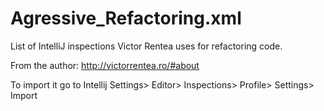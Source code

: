 # Agressive_Refactoring.xml
List of IntelliJ inspections Victor Rentea uses for refactoring code.

From the author: http://victorrentea.ro/#about

To import it go to Intellij Settings> Editor> Inspections> Profile> Settings> Import
